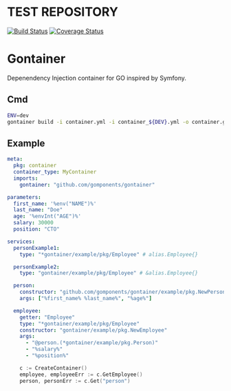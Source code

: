 # TEST REPOSITORY

[![Build Status](https://github.com/gomponents/gontainer/workflows/Tests/badge.svg?branch=master)](https://github.com/gomponents/gontainer/actions?query=workflow%3AGo)
[![Coverage Status](https://coveralls.io/repos/github/gomponents/gontainer/badge.svg?branch=master)](https://coveralls.io/github/gomponents/gontainer?branch=master)

# Gontainer

Depenendency Injection container for GO inspired by Symfony.

## Cmd

```bash
ENV=dev
gontainer build -i container.yml -i container_${DEV}.yml -o container.go
```

## Example

```yaml
meta:
  pkg: container
  container_type: MyContainer
  imports:
    gontainer: "github.com/gomponents/gontainer"

parameters:
  first_name: '%env("NAME")%'
  last_name: "Doe"
  age: '%envInt("AGE")%'
  salary: 30000
  position: "CTO"

services:
  personExample1:
    type: "*gontainer/example/pkg/Employee" # alias.Employee{}

  personExample2:
    type: "gontainer/example/pkg/Employee" # &alias.Employee{}

  person:
    constructor: "github.com/gomponents/gontainer/example/pkg.NewPerson"
    args: ["%first_name% %last_name%", "%age%"]

  employee:
    getter: "Employee"
    type: "*gontainer/example/pkg/Employee"
    constructor: "gontainer/example/pkg.NewEmployee"
    args:
      - "@person.(*gontainer/example/pkg.Person)"
      - "%salary%"
      - "%position%"
```

```go
    c := CreateContainer()
    employee, employeeErr := c.GetEmployee()
    person, personErr := c.Get("person")
```
